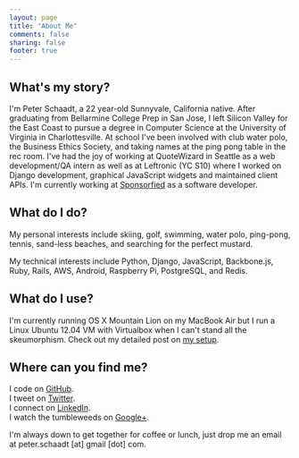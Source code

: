 ```yaml
---
layout: page
title: "About Me"
comments: false
sharing: false
footer: true
---
```


## What's my story?

I'm Peter Schaadt, a 22 year-old Sunnyvale, California native. After graduating from Bellarmine College Prep in San Jose, I left Silicon Valley for the East Coast to pursue a degree in Computer Science at the University of Virginia in Charlottesville. At school I've been involved with club water polo, the Business Ethics Society, and taking names at the ping pong table in the rec room. I've had the joy of working at QuoteWizard in Seattle as a web development/QA intern as well as at Leftronic (YC S10) where I worked on Django development, graphical JavaScript widgets and maintained client APIs. I'm currently working at [Sponsorfied](https://www.sponsorfied.com) as a software developer.

## What do I do?

My personal interests include skiing, golf, swimming, water polo, ping-pong, tennis, sand-less beaches, and searching for the perfect mustard.

My technical interests include Python, Django, JavaScript, Backbone.js, Ruby, Rails, AWS, Android, Raspberry Pi, PostgreSQL, and Redis.

## What do I use?

I'm currently running OS X Mountain Lion on my MacBook Air but I run a Linux Ubuntu 12.04 VM with Virtualbox when I can't stand all the skeumorphism. Check out my detailed post on [my setup](/blog/2012/03/26/my-setup/).

## Where can you find me?

I code on [GitHub](https://github.com/peterfschaadt).  
I tweet on [Twitter](https://twitter.com/peterschaadt).  
I connect on [LinkedIn](https://www.linkedin.com/in/peterschaadt).  
I watch the tumbleweeds on [Google+](https://plus.google.com/106197844179274757910/posts).  

I'm always down to get together for coffee or lunch, just drop me an email at peter.schaadt [at] gmail [dot] com.
